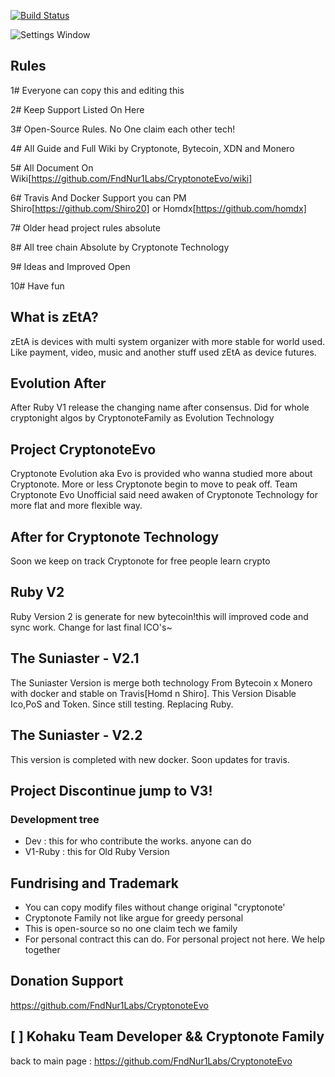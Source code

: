 [![Build Status](https://travis-ci.org/FndNur1Labs/DirhamCli.svg?branch=master)](https://travis-ci.org/FndNur1Labs/DirhamCli/)

![Settings Window](https://vignette.wikia.nocookie.net/no-game-no-life/images/d/d4/Suniaster.jpg/revision/latest/scale-to-width-down/622?cb=20180224145250)

## Rules
1# Everyone can copy this and editing this

2# Keep Support Listed On Here

3# Open-Source Rules. No One claim each other tech!

4# All Guide and Full Wiki by Cryptonote, Bytecoin, XDN and Monero

5# All Document On Wiki[https://github.com/FndNur1Labs/CryptonoteEvo/wiki]

6# Travis And Docker Support you can PM Shiro[https://github.com/Shiro20] or Homdx[https://github.com/homdx]

7# Older head project rules absolute

8# All tree chain Absolute by Cryptonote Technology

9# Ideas and Improved Open

10# Have fun


## What is zEtA?
zEtA is devices with multi system organizer with more stable for world used. Like payment, video, music and another stuff used zEtA as device futures.

## Evolution After
After Ruby V1 release the changing name after consensus. Did for whole cryptonight algos by CryptonoteFamily as Evolution Technology

## Project CryptonoteEvo
Cryptonote Evolution aka Evo is provided who wanna studied more about Cryptonote. More or less Cryptonote begin to move to peak off. Team Cryptonote Evo Unofficial said need awaken of Cryptonote Technology for more flat and more flexible way.

## After for Cryptonote Technology
Soon we keep on track Cryptonote for free people learn crypto

## Ruby V2
Ruby Version 2 is generate for new bytecoin!this will improved code and sync work. Change for last final ICO's~

## The Suniaster - V2.1
The Suniaster Version is merge both technology From Bytecoin x Monero with docker and stable on Travis[Homd n Shiro]. This Version Disable Ico,PoS and Token. Since still testing. Replacing Ruby.

## The Suniaster - V2.2
This version is completed with new docker. Soon updates for travis.

## Project Discontinue jump to V3!

### Development tree
- Dev : this for who contribute the works. anyone can do
- V1-Ruby : this for Old Ruby Version

## Fundrising and Trademark
- You can copy modify files without change original "cryptonote'
- Cryptonote Family not like argue for greedy personal
- This is open-source so no one claim tech we family
- For personal contract this can do. For personal project not here. We help together

## Donation Support

https://github.com/FndNur1Labs/CryptonoteEvo

## [  ] Kohaku Team Developer && Cryptonote Family

back to main page : https://github.com/FndNur1Labs/CryptonoteEvo
